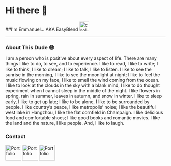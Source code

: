 # Hi there 👋

##I'm Emmanuel... AKA EasyBlend <img src="https://cdn-icons-png.flaticon.com/128/743/743287.png" width="30px" alt="cool Emoji"/>


[project1]: https://next-vacation.netlify.app/
[project2]: https://film-blend.netlify.app/
[linkedin]: https://www.linkedin.com/in/emmanuel-kumah-692431224/
[portfolio]: https://easyblend.github.io/PORTFOLIO/portfolio/
[twitter]: https://twitter.com/easyblend85
[dribble]: https://dribbble.com/easyblend85

<hr>


### About This Dude 😄

 I am a person who is positive about every aspect of life. There are many things I like to do, to see, and to experience. I like to read, I like to write; I like to think, I like to dream; I like to talk, I like to listen. I like to see the sunrise in the morning, I like to see the moonlight at night; I like to feel the music flowing on my face, I like to smell the wind coming from the ocean.<br> I like to look at the clouds in the sky with a blank mind, I like to do thought experiment when I cannot sleep in the middle of the night. I like flowers in spring, rain in summer, leaves in autumn, and snow in winter. I like to sleep early, I like to get up late; I like to be alone, I like to be surrounded by people. I like country’s peace, I like metropolis’ noise; I like the beautiful west lake in Hangzhou, I like the flat cornfield in Champaign. I like delicious food and comfortable shoes; I like good books and romantic movies. I like the land and the nature, I like people. And, I like to laugh.


### Contact

[<img src="https://cdn-icons-png.flaticon.com/128/174/174857.png" width="50px" alt="Portfolio" align="left"/>][linkedin]
[<img src="https://cdn-icons-png.flaticon.com/512/2504/2504947.png" width="50px" alt="Portfolio" align="left"/>][twitter]
[<img src="https://cdn-icons-png.flaticon.com/128/3938/3938122.png" width="50px" alt="Portfolio" align="left"/>][dribble]
<!--
.

Here are some ideas to get you started:

- 🔭 I’m currently working on ...
- 🌱 I’m currently learning ...
- 👯 I’m looking to collaborate on ...
- 🤔 I’m looking for help with ...
- 💬 Ask me about ...
- 📫 How to reach me: ...
- 😄 Pronouns: ...
- ⚡ Fun fact: ...
-->

